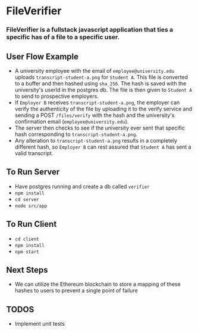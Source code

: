 # FileVerifier
### FileVerifier is a fullstack javascript application that ties a specific has of a file to a specific user.

## User Flow Example
* A university employee with the email of `employee@university.edu` uploads `transcript-student-a.png` for `Student A`. This file is converted to a buffer and then hashed using `sha_256`. The hash is saved with the university's userId in the postgres db. The file is then given to `Student A` to send to prospective employers.
* If `Employer B` receives `transcript-student-a.png`, the employer can verify the authenticity of the file by uploading it to the verify service and sending a POST `/files/verify` with the hash and the university's confirmation email (`employee@university.edu`).
* The server then checks to see if the university ever sent that specific hash corresponding to `transcript-student-a.png`.
* Any alteration to `transcript-student-a.png` results in a completely different hash, so `Employer B` can rest assured that `Student A` has sent a valid transcript.

## To Run Server
* Have postgres running and create a db called `verifier`
* `npm install`
* `cd server`
* `node src/app`

## To Run Client
* `cd client`
* `npm install`
* `npm start`

## Next Steps
* We can utilize the Ethereum blockchain to store a mapping of these hashes to users to prevent a single point of failure

## TODOS
* Implement unit tests
